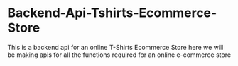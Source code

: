 # Backend-Api-Tshirts-Ecommerce-Store
This is a backend api for an online T-Shirts Ecommerce Store
here we will be making apis for all the functions required for an online e-commerce store
